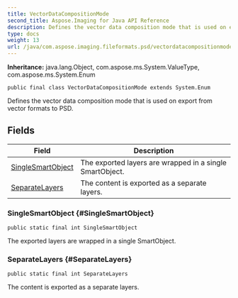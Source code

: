 ```yaml
---
title: VectorDataCompositionMode
second_title: Aspose.Imaging for Java API Reference
description: Defines the vector data composition mode that is used on export from vector formats to PSD.
type: docs
weight: 13
url: /java/com.aspose.imaging.fileformats.psd/vectordatacompositionmode/
---
```

**Inheritance:**
java.lang.Object, com.aspose.ms.System.ValueType, com.aspose.ms.System.Enum
```
public final class VectorDataCompositionMode extends System.Enum
```

Defines the vector data composition mode that is used on export from vector formats to PSD.
## Fields

| Field | Description |
| --- | --- |
| [SingleSmartObject](#SingleSmartObject) | The exported layers are wrapped in a single SmartObject. |
| [SeparateLayers](#SeparateLayers) | The content is exported as a separate layers. |
### SingleSmartObject {#SingleSmartObject}
```
public static final int SingleSmartObject
```


The exported layers are wrapped in a single SmartObject.

### SeparateLayers {#SeparateLayers}
```
public static final int SeparateLayers
```


The content is exported as a separate layers.

